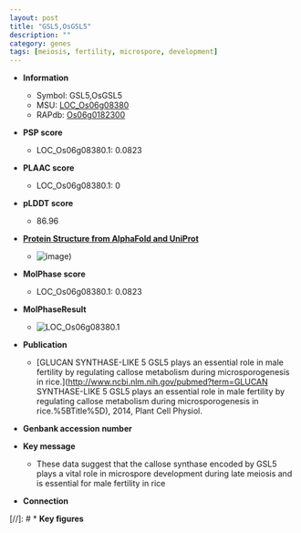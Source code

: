 ```yaml
---
layout: post
title: "GSL5,OsGSL5"
description: ""
category: genes
tags: [meiosis, fertility, microspore, development]
---
```


* **Information**  
    + Symbol: GSL5,OsGSL5  
    + MSU: [LOC_Os06g08380](http://rice.plantbiology.msu.edu/cgi-bin/ORF_infopage.cgi?orf=LOC_Os06g08380)  
    + RAPdb: [Os06g0182300](http://rapdb.dna.affrc.go.jp/viewer/gbrowse_details/irgsp1?name=Os06g0182300)  

* **PSP score**  
    + LOC_Os06g08380.1: 0.0823 

* **PLAAC score**  
    + LOC_Os06g08380.1: 0 

* **pLDDT score**
    + 86.96

* **[Protein Structure from AlphaFold and UniProt](https://www.uniprot.org/uniprotkb/Q0DE26/entry#structure)**
    + ![image](https://ricepsp.github.io/images/Q0/AF-Q0DE26-F1.png))

* **MolPhase score**
    + LOC_Os06g08380.1: 0.0823

* **MolPhaseResult**
    + ![LOC_Os06g08380.1](https://ricepsp.github.io/pictures/LOC_Os06g/LOC_Os06g08380.1.png)

* **Publication**  
    + [GLUCAN SYNTHASE-LIKE 5 GSL5 plays an essential role in male fertility by regulating callose metabolism during microsporogenesis in rice.](http://www.ncbi.nlm.nih.gov/pubmed?term=GLUCAN SYNTHASE-LIKE 5 GSL5 plays an essential role in male fertility by regulating callose metabolism during microsporogenesis in rice.%5BTitle%5D), 2014, Plant Cell Physiol.

* **Genbank accession number**  

* **Key message**  
    + These data suggest that the callose synthase encoded by GSL5 plays a vital role in microspore development during late meiosis and is essential for male fertility in rice

* **Connection**  

[//]: # * **Key figures**  


